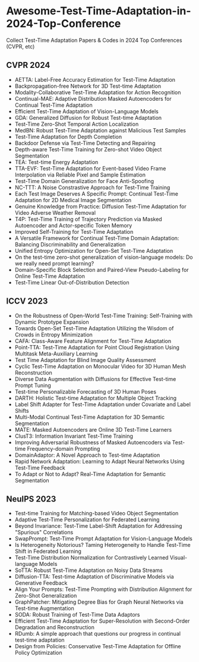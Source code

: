 # Awesome-Test-Time-Adaptation-in-2024-Top-Conference
Collect Test-Time Adaptation Papers &amp; Codes in 2024 Top Conferences (CVPR, etc)
## CVPR 2024
* AETTA: Label-Free Accuracy Estimation for Test-Time Adaptation
* Backpropagation-free Network for 3D Test-time Adaptation
* Modality-Collaborative Test-Time Adaptation for Action Recognition
* Continual-MAE: Adaptive Distribution Masked Autoencoders for Continual Test-Time Adaptation
* Efficient Test-Time Adaptation of Vision-Language Models
* GDA: Generalized Diffusion for Robust Test-time Adaptation
* Test-Time Zero-Shot Temporal Action Localization
* MedBN: Robust Test-Time Adaptation against Malicious Test Samples
* Test-Time Adaptation for Depth Completion
* Backdoor Defense via Test-Time Detecting and Repairing
* Depth-aware Test-Time Training for Zero-shot Video Object Segmentation
* TEA: Test-time Energy Adaptation
* TTA-EVF: Test-Time Adaptation for Event-based Video Frame Interpolation via Reliable Pixel and Sample Estimation
* Test-Time Domain Generalization for Face Anti-Spoofing
* NC-TTT: A Noise Constrastive Approach for Test-Time Training
* Each Test Image Deserves A Specific Prompt: Continual Test-Time Adaptation for 2D Medical Image Segmentation
* Genuine Knowledge from Practice: Diffusion Test-Time Adaptation for Video Adverse Weather Removal
* T4P: Test-Time Training of Trajectory Prediction via Masked Autoencoder and Actor-specific Token Memory
* Improved Self-Training for Test-Time Adaptation
* A Versatile Framework for Continual Test-Time Domain Adaptation: Balancing Discriminability and Generalization
* Unified Entropy Optimization for Open-Set Test-Time Adaptation
* On the test-time zero-shot generalization of vision-language models: Do we really need prompt learning?
* Domain-Specific Block Selection and Paired-View Pseudo-Labeling for Online Test-Time Adaptation
* Test-Time Linear Out-of-Distribution Detection

## ICCV 2023
* On the Robustness of Open-World Test-Time Training: Self-Training with Dynamic Prototype Expansion
* Towards Open-Set Test-Time Adaptation Utilizing the Wisdom of Crowds in Entropy Minimization
* CAFA: Class-Aware Feature Alignment for Test-Time Adaptation
* Point-TTA: Test-Time Adaptation for Point Cloud Registration Using Multitask Meta-Auxiliary Learning
* Test Time Adaptation for Blind Image Quality Assessment
* Cyclic Test-Time Adaptation on Monocular Video for 3D Human Mesh Reconstruction
* Diverse Data Augmentation with Diffusions for Effective Test-time Prompt Tuning
* Test-time Personalizable Forecasting of 3D Human Poses
* DARTH: Holistic Test-time Adaptation for Multiple Object Tracking
* Label Shift Adapter for Test-Time Adaptation under Covariate and Label Shifts
* Multi-Modal Continual Test-Time Adaptation for 3D Semantic Segmentation
* MATE: Masked Autoencoders are Online 3D Test-Time Learners
* ClusT3: Information Invariant Test-Time Training
* Improving Adversarial Robustness of Masked Autoencoders via Test-time Frequency-domain Prompting
* DomainAdaptor: A Novel Approach to Test-time Adaptation
* Rapid Network Adaptation: Learning to Adapt Neural Networks Using Test-Time Feedback
* To Adapt or Not to Adapt? Real-Time Adaptation for Semantic Segmentation


## NeuIPS 2023
* Test-time Training for Matching-based Video Object Segmentation
* Adaptive Test-Time Personalization for Federated Learning
* Beyond Invariance: Test-Time Label-Shift Adaptation for Addressing "Spurious" Correlations
* SwapPrompt: Test-Time Prompt Adaptation for Vision-Language Models
* Is Heterogeneity Notorious? Taming Heterogeneity to Handle Test-Time Shift in Federated Learning
* Test-Time Distribution Normalization for Contrastively Learned Visual-language Models
* SoTTA: Robust Test-Time Adaptation on Noisy Data Streams
* Diffusion-TTA: Test-time Adaptation of Discriminative Models via Generative Feedback
* Align Your Prompts: Test-Time Prompting with Distribution Alignment for Zero-Shot Generalization
* GraphPatcher: Mitigating Degree Bias for Graph Neural Networks via Test-time Augmentation
* SODA: Robust Training of Test-Time Data Adaptors
* Efficient Test-Time Adaptation for Super-Resolution with Second-Order Degradation and Reconstruction
* RDumb: A simple approach that questions our progress in continual test-time adaptation
* Design from Policies: Conservative Test-Time Adaptation for Offline Policy Optimization

  
